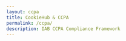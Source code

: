 ```yaml
---
layout: ccpa
title: CookieHub & CCPA
permalink: /ccpa/
description: IAB CCPA Compliance Framework
---
```


